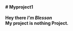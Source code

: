 <head><b># Myproject1<b></head>
<br>
</br>
<body>
Hey there <i>I'm Blesson <br></i>
My project is nothing Project.</br>
</body>
